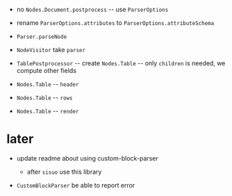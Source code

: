 - no `Nodes.Document.postprocess` -- use `ParserOptions`

- rename `ParserOptions.attributes` to `ParserOptions.attributeSchema`

- `Parser.parseNode`

- `NodeVisitor` take `parser`

- `TablePostprocessor` -- create `Nodes.Table` -- only `children` is needed, we compute other fields

- `Nodes.Table` -- `header`
- `Nodes.Table` -- `rows`

- `Nodes.Table` -- `render`

# later

- update readme about using custom-block-parser
  - after `sisuo` use this library

- `CustomBlockParser` be able to report error
